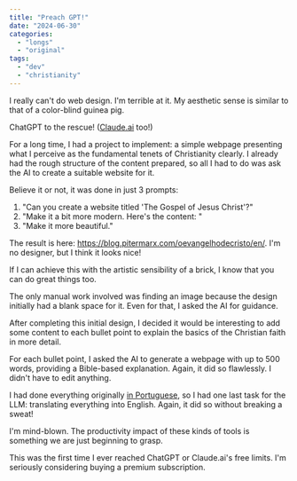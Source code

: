 ```yaml
---
title: "Preach GPT!"
date: "2024-06-30"
categories:
  - "longs"
  - "original"
tags:
  - "dev"
  - "christianity"
---
```


I really can't do web design. I'm terrible at it. My aesthetic sense is similar to that of a color-blind guinea pig.

ChatGPT to the rescue! ([Claude.ai](https://claude.ai/) too!)

For a long time, I had a project to implement: a simple webpage presenting what I perceive as the fundamental tenets of Christianity clearly. I already had the rough structure of the content prepared, so all I had to do was ask the AI to create a suitable website for it.

Believe it or not, it was done in just 3 prompts:

1. "Can you create a website titled 'The Gospel of Jesus Christ'?"
2. "Make it a bit more modern. Here's the content: <my content>"
3. "Make it more beautiful."

The result is here: https://blog.pitermarx.com/oevangelhodecristo/en/. I'm no designer, but I think it looks nice!

If I can achieve this with the artistic sensibility of a brick, I know that you can do great things too.

The only manual work involved was finding an image because the design initially had a blank space for it. Even for that, I asked the AI for guidance.

After completing this initial design, I decided it would be interesting to add some content to each bullet point to explain the basics of the Christian faith in more detail.

For each bullet point, I asked the AI to generate a webpage with up to 500 words, providing a Bible-based explanation. Again, it did so flawlessly. I didn't have to edit anything.

I had done everything originally [in Portuguese](https://blog.pitermarx.com/oevangelhodecristo/), so I had one last task for the LLM: translating everything into English. Again, it did so without breaking a sweat!

I'm mind-blown. The productivity impact of these kinds of tools is something we are just beginning to grasp.

This was the first time I ever reached ChatGPT or Claude.ai's free limits. I'm seriously considering buying a premium subscription.